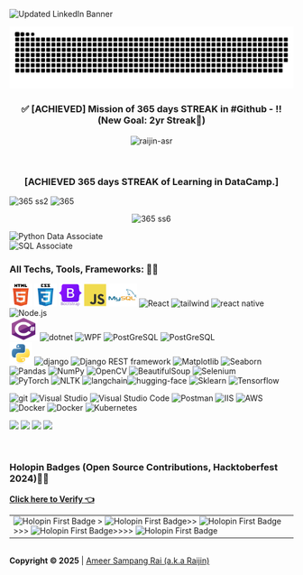 
![Updated LinkedIn Banner](https://github.com/user-attachments/assets/6456002f-1e1f-4471-8071-2510427b941b)
</br>

![snake gif](https://github.com/raijin-asr/raijin-asr/blob/output/github-snake-dark.svg)

<h3 align="center">✅ [ACHIEVED] Mission of 365 days STREAK in #Github - !! (New Goal: 2yr Streak🚀)</h3>
            <p align="center"><img align="center" src="https://github-readme-streak-stats.herokuapp.com/?user=raijin-asr&theme=dark" alt="raijin-asr"/> </p>
<br>

<h3 align="center"> [ACHIEVED 365 days STREAK of Learning in DataCamp.]</h3>
<img width="427" height="248" alt="365 ss2" src="https://github.com/user-attachments/assets/d4dae14d-77b1-46d1-9001-1234dc463f7c" />
<img width="440" height="248" alt="365" src="https://github.com/user-attachments/assets/558ab3f9-0b76-4e40-840b-0bcf8b6d7d11" />
<p align="center"><img width="736" height="532" alt="365 ss6" src="https://github.com/user-attachments/assets/695499c7-5d6c-48af-b73d-773125704975" /></p>



<img width="800" height="215" alt="Python Data Associate" src="https://github.com/user-attachments/assets/02c7b9b7-b63f-4e70-a413-f5310a874b41" />
</br>
<img width="800" height="215" alt="SQL Associate" src="https://github.com/user-attachments/assets/50c041de-b4a6-4bb1-9c20-1ef5417c01a8" />

</br>

<h3 align="left">All Techs, Tools, Frameworks: 🚀🤖</h3>
<p>
<img src="https://raw.githubusercontent.com/devicons/devicon/master/icons/html5/html5-original-wordmark.svg" alt="html5" width="40" height="40"/> 
<img src="https://raw.githubusercontent.com/devicons/devicon/master/icons/css3/css3-original-wordmark.svg" alt="css3" width="40" height="40"/> 
<img src="https://raw.githubusercontent.com/devicons/devicon/master/icons/bootstrap/bootstrap-original-wordmark.svg" alt="bootstrap" width="40" height="40"/>
<img src="https://raw.githubusercontent.com/devicons/devicon/master/icons/javascript/javascript-original.svg" alt="javascript" width="40" height="40"/>
<img src="https://raw.githubusercontent.com/devicons/devicon/master/icons/mysql/mysql-original-wordmark.svg" alt="mysql" width="50" height="40"/>
<img src="https://upload.wikimedia.org/wikipedia/commons/a/a7/React-icon.svg" alt="React" width="50" height="40"/>
<img src="https://encrypted-tbn0.gstatic.com/images?q=tbn:ANd9GcTB0tArCfnKpStvnkv2gQtLAN56aWmJ4e5mCQ&s" alt="tailwind" width="60" height="40"/>
<img src="https://pssolutions.me/wp-content/uploads/2023/01/React-Native-Logo.png" alt="react native" width="70" height="40"/>
<img src="https://www.vectorlogo.zone/logos/nodejs/nodejs-icon.svg" alt="Node.js" width="50" height="40"/> 
</br>

<img src="https://raw.githubusercontent.com/devicons/devicon/master/icons/csharp/csharp-original.svg" alt="csharp" width="50" height="40"/> 
<img src="https://encrypted-tbn0.gstatic.com/images?q=tbn:ANd9GcRMGA5shygqxDYDkzwzTWLWF97H01VLuD_s9Q&s" alt="dotnet" width="50" height="40"/>
<img src="https://eternitech.com/wp-content/uploads/2023/01/WPF-logo.png" alt="WPF" width="60" height="40"/>
<img src="https://logowik.com/content/uploads/images/microsoft-sql-server4529.jpg" alt="PostGreSQL" width="60" height="40"/>  
<img src="https://www.vectorlogo.zone/logos/postgresql/postgresql-icon.svg" alt="PostGreSQL" width="40" height="40"/>  
</br>

<img src="https://raw.githubusercontent.com/devicons/devicon/master/icons/python/python-original.svg" alt="python" width="40" height="40"/> 
<img src="https://cdn.worldvectorlogo.com/logos/django.svg" alt="django" width="40" height="40"/> 
<img src="https://storage.caktusgroup.com/media/blog-images/drf-logo2.png" alt="Django REST framework" width="70" height="40"/>
<img src="https://upload.wikimedia.org/wikipedia/commons/8/84/Matplotlib_icon.svg" alt="Matplotlib" width="40" height="40"/>
<img src="https://pyfi.com/cdn/shop/articles/seaborn.webp?v=1711983007" alt="Seaborn" width="60" height="40"/>
<img src="https://encrypted-tbn0.gstatic.com/images?q=tbn:ANd9GcQ-NEICv1aGTvDRncdvM_fXoah5SNWx4pXAvg&s" alt="Pandas" width="60" height="40"/>
<img src="https://www.vectorlogo.zone/logos/numpy/numpy-icon.svg" alt="NumPy" width="40" height="40"/> 
<img src="https://www.vectorlogo.zone/logos/opencv/opencv-icon.svg" alt="OpenCV" width="40" height="40"/> 
<img src="https://datascientest.com/en/files/2024/01/beautiful-soup.png" alt="BeautifulSoup" width="70" height="40"/>
<img src="https://www.selenium.dev/images/selenium_logo_square_green.png" alt="Selenium" width="40" height="40"/>
</br>

<img src="https://pytorch.org/assets/images/pytorch-logo.png" alt="PyTorch" width="40" height="40"/>
<img src="https://miro.medium.com/v2/resize:fit:592/1*5dQO7LHrsy3lIi2d0bgRLw.png" alt="NLTK" width="60" height="40"/>
<img src="https://encrypted-tbn0.gstatic.com/images?q=tbn:ANd9GcTBTTRnKF1tRLansGww8kk6ceZvxZNs4D2tLyOHorQusfUAfzYq7bIt-fftRRIkfuE7VHU" alt="langchain" width="60" height="40"/><img src="https://encrypted-tbn0.gstatic.com/images?q=tbn:ANd9GcROmjEBevfH7YP-AnIbZrxkvnBfXRsAP5EvhQ&s" alt="hugging-face" width="70" height="40"/>
<img src="https://encrypted-tbn0.gstatic.com/images?q=tbn:ANd9GcT1sCijPrOxnada_am3uljlfOn23Ku-mAZ7_xq5jg59uBt5QCLTB1lbRtk5RIBkcHc3OJ4" alt="Sklearn" width="70" height="40"/>
<img src="https://blog.paperspace.com/content/images/size/w1050/2021/01/0_szgpfwmBY_CuZwP8-2.png" alt="Tensorflow" width="70" height="40"/>
</br>

<img src="https://www.vectorlogo.zone/logos/git-scm/git-scm-icon.svg" alt="git" width="40" height="40"/> </a> 
<img src="https://upload.wikimedia.org/wikipedia/commons/thumb/5/59/Visual_Studio_Icon_2019.svg/512px-Visual_Studio_Icon_2019.svg.png" alt="Visual Studio" width="40" height="40"/>
<img src="https://www.vectorlogo.zone/logos/visualstudio_code/visualstudio_code-icon.svg" alt="Visual Studio Code" width="40" height="40"/>
<img src="https://www.vectorlogo.zone/logos/getpostman/getpostman-icon.svg" alt="Postman" width="40" height="40"/>
<img src="https://www.vectorlogo.zone/logos/microsoft/microsoft-icon.svg" alt="IIS" width="40" height="40"/>
<img src="https://logos-world.net/wp-content/uploads/2021/08/Amazon-Web-Services-AWS-Logo.png" alt="AWS" width="60" height="40"/>
<img src="https://www.vectorlogo.zone/logos/docker/docker-icon.svg" alt="Docker" width="50" height="40"/>
<img src="https://cdn.prod.website-files.com/65cc1a5539029072432d96ce/664e87adb2beaf8e46cc39cd_16x9-Azure-cloud.webp" alt="Docker" width="60" height="40"/>
<img src="https://i0.wp.com/codeblog.dotsandbrackets.com/wp-content/uploads/2017/07/kubernetes.jpg?fit=821%2C714&ssl=1" alt="Kubernetes" width="60" height="40"/>
</p>

<p>
<img src="https://img.shields.io/badge/Wordpress-21759B?style=for-the-badge&logo=wordpress&logoColor=white" />  
<img src="https://img.shields.io/badge/Windows-0078D6?style=for-the-badge&logo=windows&logoColor=white" /> 
<img src="https://img.shields.io/badge/Ubuntu-E95420?style=for-the-badge&logo=ubuntu&logoColor=white" />
<img src="https://img.shields.io/badge/GitHub-100000?style=for-the-badge&logo=github&logoColor=white" />
</p></br>

<h3 align="left">Holopin Badges (Open Source Contributions, Hacktoberfest 2024)🧑‍💻</h3>
    <a href="https://www.holopin.io/@raijin_asr#badges"><b>Click here to Verify 👈</b></a>
    <table>
    <tr>
        <td>
            <img src="https://assets.holopin.io/hf2024levels/level0-sloth-hello-0-0-0-0.webp" alt="Holopin First Badge" width="140" height="140"/> >
            <img src="https://assets.holopin.io/hf2024levels/level1-sloth-terminal-coffee-0-0-0.webp" alt="Holopin First Badge" width="140" height="140"/>>>
            <img src="https://assets.holopin.io/hf2024levels/level2-sloth-hello-tea-hoodie-0-0.webp" alt="Holopin First Badge" width="140" height="140"/>>>>
            <img src="https://assets.holopin.io/hf2024levels/level3-sloth-hello-tea-robe-witch-0.webp" alt="Holopin First Badge" width="140" height="140"/>>>>>
            <img src="https://assets.holopin.io/hf2024levels/level4-sloth-hello-tea-robe-witch-moon.webp" alt="Holopin First Badge" width="140" height="140"/>
         </td>
    </tr>
</table>
   <br> 
<b>Copyright &copy; 2025</b> | <a href="https://ameersampangrai.com.np/"> Ameer Sampang Rai (a.k.a Raijin) </a>

